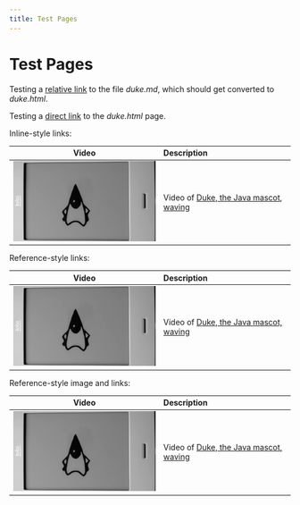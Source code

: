```yaml
---
title: Test Pages
---
```

# Test Pages

Testing a [relative link](duke.md) to the file *duke.md*, which should get converted to *duke.html*.

Testing a [direct link](duke.html) to the *duke.html* page.

Inline-style links:

| Video | Description |
|:-----:|:------------|
| [![Duke Waving](images/duke-2019-03-22-180.png)](duke.md) | Video of [Duke, the Java mascot, waving](duke.md "Duke Waving") |

Reference-style links:

| Video | Description |
|:-----:|:------------|
| [![Duke Waving](images/duke-2019-03-22-180.png)][1] | Video of [Duke, the Java mascot, waving][2] |

Reference-style image and links:

| Video | Description |
|:-----:|:------------|
| [![Duke Waving][waving]][1] | Video of [Duke, the Java mascot, waving][2] |

[1]: duke.md
[2]: duke.md "Duke Waving"
[waving]: images/duke-2019-03-22-180.png
